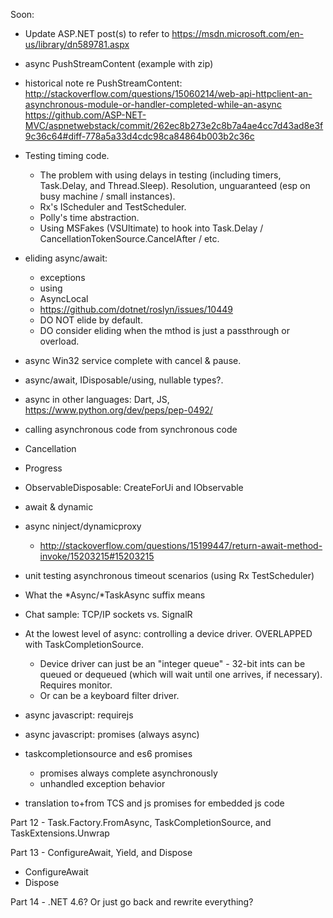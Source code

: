 Soon:
- Update ASP.NET post(s) to refer to https://msdn.microsoft.com/en-us/library/dn589781.aspx

- async PushStreamContent (example with zip)
- historical note re PushStreamContent:
  http://stackoverflow.com/questions/15060214/web-api-httpclient-an-asynchronous-module-or-handler-completed-while-an-async
  https://github.com/ASP-NET-MVC/aspnetwebstack/commit/262ec8b273e2c8b7a4ae4cc7d43ad8e3f9c36c64#diff-778a5a33d4cdc98ca84864b003b2c36c
  
- Testing timing code.
  - The problem with using delays in testing (including timers, Task.Delay, and Thread.Sleep). Resolution, unguaranteed (esp on busy machine / small instances).
  - Rx's IScheduler and TestScheduler.
  - Polly's time abstraction.
  - Using MSFakes (VSUltimate) to hook into Task.Delay / CancellationTokenSource.CancelAfter / etc.

- eliding async/await:
  - exceptions
  - using
  - AsyncLocal
  - https://github.com/dotnet/roslyn/issues/10449
  - DO NOT elide by default.
  - DO consider eliding when the mthod is just a passthrough or overload.

- async Win32 service complete with cancel & pause.
- async/await, IDisposable/using, nullable types?.
- async in other languages: Dart, JS, https://www.python.org/dev/peps/pep-0492/
- calling asynchronous code from synchronous code
- Cancellation
- Progress
- ObservableDisposable: CreateForUi and IObservable<T>
- await & dynamic
- async ninject/dynamicproxy
  - http://stackoverflow.com/questions/15199447/return-await-method-invoke/15203215#15203215
- unit testing asynchronous timeout scenarios (using Rx TestScheduler)
- What the *Async/*TaskAsync suffix means
- Chat sample: TCP/IP sockets vs. SignalR
- At the lowest level of async: controlling a device driver. OVERLAPPED with TaskCompletionSource.
  - Device driver can just be an "integer queue" - 32-bit ints can be queued or dequeued (which will wait until one arrives, if necessary). Requires monitor.
  - Or can be a keyboard filter driver.
- async javascript: requirejs
- async javascript: promises (always async)
- taskcompletionsource and es6 promises
  - promises always complete asynchronously
  - unhandled exception behavior
- translation to+from TCS and js promises for embedded js code

Part 12 - Task.Factory.FromAsync, TaskCompletionSource, and TaskExtensions.Unwrap

Part 13 - ConfigureAwait, Yield, and Dispose
- ConfigureAwait
- Dispose

Part 14 - .NET 4.6? Or just go back and rewrite everything?